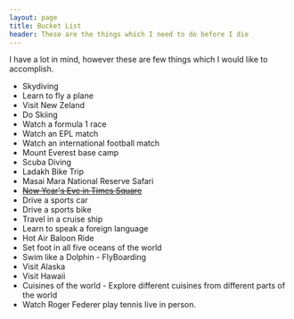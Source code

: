 ```yaml
---
layout: page
title: Bucket List
header: These are the things which I need to do before I die
---
```

I have a lot in mind, however these are few things which I would like to accomplish.

* Skydiving
* Learn to fly a plane
* Visit New Zeland
* Do Skiing 
* Watch a formula 1 race
* Watch an EPL match
* Watch an international football match
* Mount Everest base camp
* Scuba Diving
* Ladakh Bike Trip
* Masai Mara National Reserve Safari
* [<del>New Year's Eve in Times Square</del>](http://pradeepnayak.in/travel/2013/01/05/new-years-in-times-square/)
* Drive a sports car
* Drive a sports bike
* Travel in a cruise ship
* Learn to speak a foreign language
* Hot Air Baloon Ride
* Set foot in all five oceans of the world
* Swim like a Dolphin - FlyBoarding
* Visit Alaska
* Visit Hawaii
* Cuisines of the world - Explore different cuisines from different parts of the world
* Watch Roger Federer play tennis live in person.
